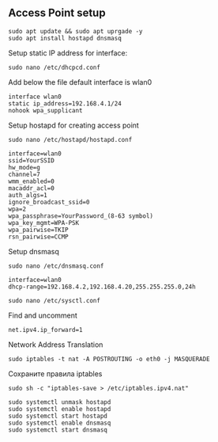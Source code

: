 <h2>Access Point setup</h2>


```
sudo apt update && sudo apt uprgade -y
sudo apt install hostapd dnsmasq
```

Setup static IP address for interface:

```
sudo nano /etc/dhcpcd.conf
```

Add below the file
default interface is wlan0
```
interface wlan0
static ip_address=192.168.4.1/24
nohook wpa_supplicant
```

Setup hostapd for creating access point
```
sudo nano /etc/hostapd/hostapd.conf
```


```
interface=wlan0
ssid=YourSSID
hw_mode=g
channel=7
wmm_enabled=0
macaddr_acl=0
auth_algs=1
ignore_broadcast_ssid=0
wpa=2
wpa_passphrase=YourPassword_(8-63 symbol)
wpa_key_mgmt=WPA-PSK
wpa_pairwise=TKIP
rsn_pairwise=CCMP
```

Setup dnsmasq
```
sudo nano /etc/dnsmasq.conf
```
```
interface=wlan0
dhcp-range=192.168.4.2,192.168.4.20,255.255.255.0,24h
```

```
sudo nano /etc/sysctl.conf
```
Find and uncomment
```
net.ipv4.ip_forward=1
```
Network Address Translation
```
sudo iptables -t nat -A POSTROUTING -o eth0 -j MASQUERADE
```
Сохраните правила iptables
```
sudo sh -c "iptables-save > /etc/iptables.ipv4.nat"

```
```
sudo systemctl unmask hostapd
sudo systemctl enable hostapd
sudo systemctl start hostapd
sudo systemctl enable dnsmasq
sudo systemctl start dnsmasq
```